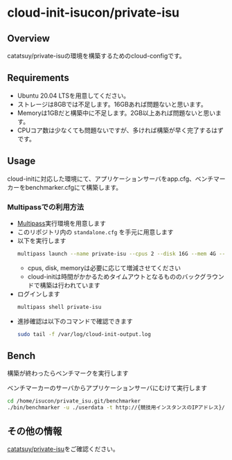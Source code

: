 # cloud-init-isucon/private-isu

## Overview

catatsuy/private-isuの環境を構築するためのcloud-configです。

## Requirements

* Ubuntu 20.04 LTSを用意してください。
* ストレージは8GBでは不足します。16GBあれば問題ないと思います。
* Memoryは1GBだと構築中に不足します。2GB以上あれば問題ないと思います。
* CPUコア数は少なくても問題ないですが、多ければ構築が早く完了するはずです。


## Usage

cloud-initに対応した環境にて、アプリケーションサーバをapp.cfg、ベンチマーカーをbenchmarker.cfgにて構築します。

### Multipassでの利用方法

* [Multipass](https://multipass.run/)実行環境を用意します
* このリポジトリ内の `standalone.cfg` を手元に用意します
* 以下を実行します
  ```sh
  multipass launch --name private-isu --cpus 2 --disk 16G --mem 4G --cloud-init standalone.cfg 20.04
  ```
  * cpus, disk, memoryは必要に応じて増減させてください
  * cloud-initは時間がかかるためタイムアウトとなるもののバックグラウンドで構築は行われています
* ログインします
  ```sh
  multipass shell private-isu
  ```
* 進捗確認は以下のコマンドで確認できます
  ```sh
  sudo tail -f /var/log/cloud-init-output.log
  ```

## Bench

構築が終わったらベンチマークを実行します

ベンチマーカーのサーバからアプリケーションサーバにむけて実行します

```sh
cd /home/isucon/private_isu.git/benchmarker
./bin/benchmarker -u ./userdata -t http://{競技用インスタンスのIPアドレス}/
```

## その他の情報

[catatsuy/private-isu](https://github.com/catatsuy/private-isu/)をご確認ください。
